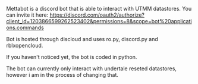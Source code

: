 Mettabot is a discord bot that is able to interact with UTMM datastores. You can invite it here: https://discord.com/oauth2/authorize?client_id=1203866599262523402&permissions=8&scope=bot%20applications.commands

Bot is hosted through discloud and uses ro.py, discord.py and rblxopencloud.

If you haven't noticed yet, the bot is coded in python.

The bot can currently only interact with undertale reseted datastores, however i am in the process of changing that.
